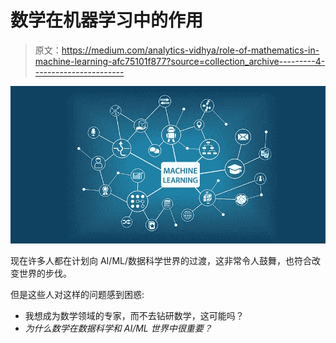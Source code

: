 # 数学在机器学习中的作用

> 原文：<https://medium.com/analytics-vidhya/role-of-mathematics-in-machine-learning-afc75101f877?source=collection_archive---------4----------------------->

![](img/4397024ef2e1878ffceefbe96c0ccc14.png)

现在许多人都在计划向 AI/ML/数据科学世界的过渡，这非常令人鼓舞，也符合改变世界的步伐。

但是这些人对这样的问题感到困惑:

*   我想成为数学领域的专家，而不去钻研数学，这可能吗？
*   *为什么数学在数据科学和 AI/ML 世界中很重要？*